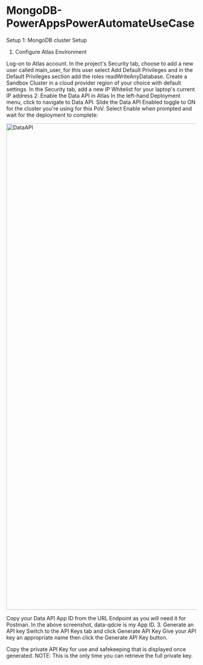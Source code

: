 # MongoDB-PowerAppsPowerAutomateUseCase

Setup
1: MongoDB cluster Setup

1. Configure Atlas Environment

Log-on to Atlas account.
In the project's Security tab, choose to add a new user called main_user, for this user select Add Default Privileges and in the Default Privileges section add the roles readWriteAnyDatabase.
Create a Sandbox Cluster in a cloud provider region of your choice with default settings.
In the Security tab, add a new IP Whitelist for your laptop's current IP address
2: Enable the Data API in Atlas
In the left-hand Deployment menu, click to navigate to Data API.
Slide the Data API Enabled toggle to ON for the cluster you're using for this PoV. Select Enable when prompted and wait for the deployment to complete:

<img width="1287" alt="DataAPI" src="https://user-images.githubusercontent.com/101181433/185349961-ac6fb7eb-c78e-4bda-b6ba-3d10adfb6ac6.png">

Copy your Data API App ID from the URL Endpoint as you will need it for Postman. In the above screenshot, data-qdcie is my App ID.
3. Generate an API key
Switch to the API Keys tab and click Generate API Key
Give your API key an appropriate name then click the Generate API Key button.


Copy the private API Key for use and safekeeping that is displayed once generated. 
NOTE: This is the only time you can retrieve the full private key.
